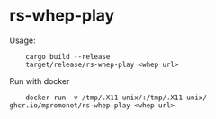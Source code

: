 # rs-whep-play

Usage:
```
    cargo build --release
    target/release/rs-whep-play <whep url>
```

Run with docker 
```
    docker run -v /tmp/.X11-unix/:/tmp/.X11-unix/ ghcr.io/mpromonet/rs-whep-play <whep url>
```